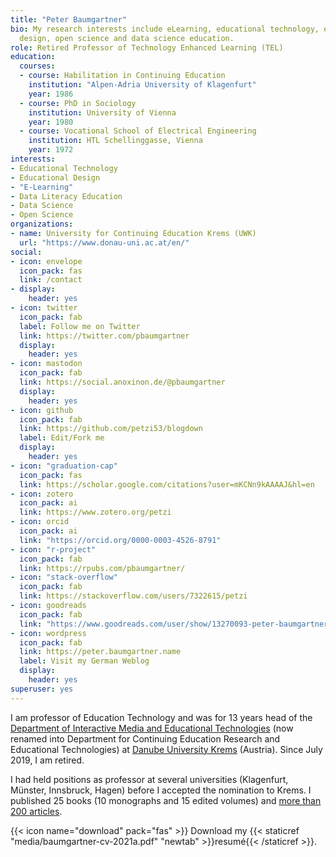 ```yaml
---
title: "Peter Baumgartner"
bio: My research interests include eLearning, educational technology, educational
  design, open science and data science education.
role: Retired Professor of Technology Enhanced Learning (TEL)
education:
  courses:
  - course: Habilitation in Continuing Education
    institution: "Alpen-Adria University of Klagenfurt"
    year: 1986
  - course: PhD in Sociology
    institution: University of Vienna
    year: 1980
  - course: Vocational School of Electrical Engineering
    institution: HTL Schellinggasse, Vienna
    year: 1972
interests:
- Educational Technology
- Educational Design
- "E-Learning"
- Data Literacy Education
- Data Science
- Open Science
organizations:
- name: University for Continuing Education Krems (UWK)
  url: "https://www.donau-uni.ac.at/en/"
social:
- icon: envelope
  icon_pack: fas
  link: /contact
- display:
    header: yes
- icon: twitter
  icon_pack: fab
  label: Follow me on Twitter
  link: https://twitter.com/pbaumgartner
  display:
    header: yes
- icon: mastodon
  icon_pack: fab
  link: https://social.anoxinon.de/@pbaumgartner
  display:
    header: yes
- icon: github
  icon_pack: fab
  link: https://github.com/petzi53/blogdown
  label: Edit/Fork me
  display:
    header: yes
- icon: "graduation-cap"
  icon_pack: fas
  link: https://scholar.google.com/citations?user=mKCNn9kAAAAJ&hl=en
- icon: zotero
  icon_pack: ai
  link: https://www.zotero.org/petzi
- icon: orcid
  icon_pack: ai
  link: "https://orcid.org/0000-0003-4526-8791"
- icon: "r-project"
  icon_pack: fab
  link: https://rpubs.com/pbaumgartner/
- icon: "stack-overflow"
  icon_pack: fab
  link: https://stackoverflow.com/users/7322615/petzi
- icon: goodreads
  icon_pack: fab
  link: "https://www.goodreads.com/user/show/13270093-peter-baumgartner"
- icon: wordpress
  icon_pack: fab
  link: https://peter.baumgartner.name
  label: Visit my German Weblog
  display:
    header: yes
superuser: yes
---
```


<p>I am professor of Education Technology and was for 13 years head of the <a href="https://www.donau-uni.ac.at/en/university/faculties/education-arts-architecture/departments/continuing-education-research-educational-technologies.html" >Department of Interactive Media and Educational Technologies</a> (now renamed into Department for Continuing Education Research and Educational Technologies) at <a href="https://www.donau-uni.ac.at/en.html">Danube University Krems</a> (Austria). Since July 2019, I am retired.</p>

<p>I had held positions as professor at several universities (Klagenfurt, Münster, Innsbruck, Hagen) before I accepted the nomination to Krems. I published 25 books (10 monographs and 15 edited volumes) and <a href="https://portfolio.peter-baumgartner.net/publication/">more than 200 articles</a>.</p>

{{< icon name="download" pack="fas" >}} Download my {{< staticref "media/baumgartner-cv-2021a.pdf" "newtab" >}}resumé{{< /staticref >}}.

<!-- Verification for Mastodon profile metadata -->
<a rel="me" href="https://social.anoxinon.de/@pbaumgartner"></a>

